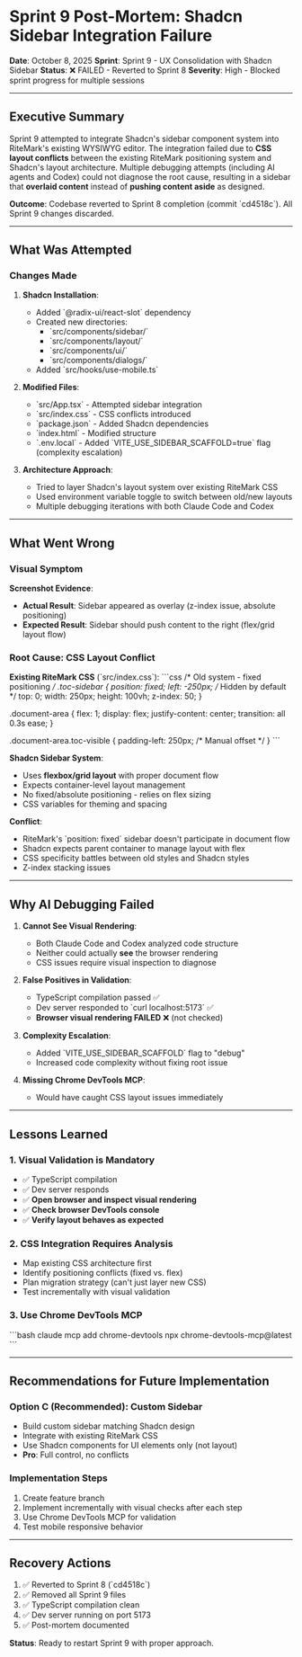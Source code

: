 # Sprint 9 Post-Mortem: Shadcn Sidebar Integration Failure

**Date**: October 8, 2025
**Sprint**: Sprint 9 - UX Consolidation with Shadcn Sidebar
**Status**: ❌ FAILED - Reverted to Sprint 8
**Severity**: High - Blocked sprint progress for multiple sessions

---

## Executive Summary

Sprint 9 attempted to integrate Shadcn's sidebar component system into RiteMark's existing WYSIWYG editor. The integration failed due to **CSS layout conflicts** between the existing RiteMark positioning system and Shadcn's layout architecture. Multiple debugging attempts (including AI agents and Codex) could not diagnose the root cause, resulting in a sidebar that **overlaid content** instead of **pushing content aside** as designed.

**Outcome**: Codebase reverted to Sprint 8 completion (commit \`cd4518c\`). All Sprint 9 changes discarded.

---

## What Was Attempted

### Changes Made
1. **Shadcn Installation**:
   - Added \`@radix-ui/react-slot\` dependency
   - Created new directories:
     - \`src/components/sidebar/\`
     - \`src/components/layout/\`
     - \`src/components/ui/\`
     - \`src/components/dialogs/\`
   - Added \`src/hooks/use-mobile.ts\`

2. **Modified Files**:
   - \`src/App.tsx\` - Attempted sidebar integration
   - \`src/index.css\` - CSS conflicts introduced
   - \`package.json\` - Added Shadcn dependencies
   - \`index.html\` - Modified structure
   - \`.env.local\` - Added \`VITE_USE_SIDEBAR_SCAFFOLD=true\` flag (complexity escalation)

3. **Architecture Approach**:
   - Tried to layer Shadcn's layout system over existing RiteMark CSS
   - Used environment variable toggle to switch between old/new layouts
   - Multiple debugging iterations with both Claude Code and Codex

---

## What Went Wrong

### Visual Symptom
**Screenshot Evidence**:
- **Actual Result**: Sidebar appeared as overlay (z-index issue, absolute positioning)
- **Expected Result**: Sidebar should push content to the right (flex/grid layout flow)

### Root Cause: CSS Layout Conflict

**Existing RiteMark CSS** (\`src/index.css\`):
\`\`\`css
/* Old system - fixed positioning */
.toc-sidebar {
  position: fixed;
  left: -250px; /* Hidden by default */
  top: 0;
  width: 250px;
  height: 100vh;
  z-index: 50;
}

.document-area {
  flex: 1;
  display: flex;
  justify-content: center;
  transition: all 0.3s ease;
}

.document-area.toc-visible {
  padding-left: 250px; /* Manual offset */
}
\`\`\`

**Shadcn Sidebar System**:
- Uses **flexbox/grid layout** with proper document flow
- Expects container-level layout management
- No fixed/absolute positioning - relies on flex sizing
- CSS variables for theming and spacing

**Conflict**:
- RiteMark's \`position: fixed\` sidebar doesn't participate in document flow
- Shadcn expects parent container to manage layout with flex
- CSS specificity battles between old styles and Shadcn styles
- Z-index stacking issues

---

## Why AI Debugging Failed

1. **Cannot See Visual Rendering**:
   - Both Claude Code and Codex analyzed code structure
   - Neither could actually **see** the browser rendering
   - CSS issues require visual inspection to diagnose

2. **False Positives in Validation**:
   - TypeScript compilation passed ✅
   - Dev server responded to \`curl localhost:5173\` ✅
   - **Browser visual rendering FAILED** ❌ (not checked)

3. **Complexity Escalation**:
   - Added \`VITE_USE_SIDEBAR_SCAFFOLD\` flag to "debug"
   - Increased code complexity without fixing root issue

4. **Missing Chrome DevTools MCP**:
   - Would have caught CSS layout issues immediately

---

## Lessons Learned

### 1. Visual Validation is Mandatory
- ✅ TypeScript compilation
- ✅ Dev server responds
- ✅ **Open browser and inspect visual rendering**
- ✅ **Check browser DevTools console**
- ✅ **Verify layout behaves as expected**

### 2. CSS Integration Requires Analysis
- Map existing CSS architecture first
- Identify positioning conflicts (fixed vs. flex)
- Plan migration strategy (can't just layer new CSS)
- Test incrementally with visual validation

### 3. Use Chrome DevTools MCP
\`\`\`bash
claude mcp add chrome-devtools npx chrome-devtools-mcp@latest
\`\`\`

---

## Recommendations for Future Implementation

### Option C (Recommended): Custom Sidebar
- Build custom sidebar matching Shadcn design
- Integrate with existing RiteMark CSS
- Use Shadcn components for UI elements only (not layout)
- **Pro**: Full control, no conflicts

### Implementation Steps
1. Create feature branch
2. Implement incrementally with visual checks after each step
3. Use Chrome DevTools MCP for validation
4. Test mobile responsive behavior

---

## Recovery Actions

1. ✅ Reverted to Sprint 8 (\`cd4518c\`)
2. ✅ Removed all Sprint 9 files
3. ✅ TypeScript compilation clean
4. ✅ Dev server running on port 5173
5. ✅ Post-mortem documented

**Status**: Ready to restart Sprint 9 with proper approach.
